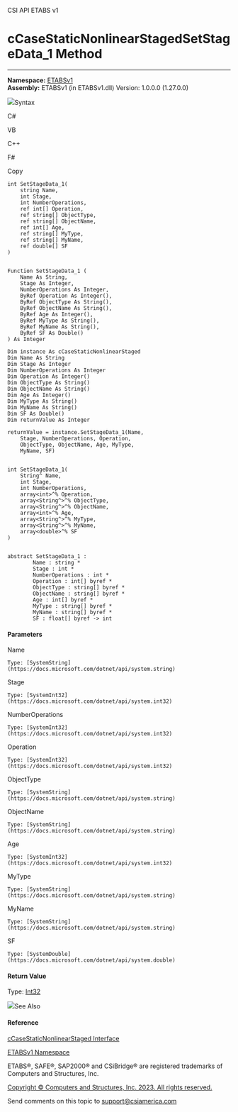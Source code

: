 ﻿

CSI API ETABS v1

# cCaseStaticNonlinearStagedSetStageData_1 Method  
  
---  
  
**Namespace:** [ETABSv1](2780f1b8-2033-5289-2298-1cdb2a7508d9.htm)  
**Assembly:** ETABSv1 (in ETABSv1.dll) Version: 1.0.0.0 (1.27.0.0)

![](../icons/SectionExpanded.png)Syntax

C#

VB

C++

F#

Copy

    
    
    int SetStageData_1(
    	string Name,
    	int Stage,
    	int NumberOperations,
    	ref int[] Operation,
    	ref string[] ObjectType,
    	ref string[] ObjectName,
    	ref int[] Age,
    	ref string[] MyType,
    	ref string[] MyName,
    	ref double[] SF
    )
    
    
    Function SetStageData_1 ( 
    	Name As String,
    	Stage As Integer,
    	NumberOperations As Integer,
    	ByRef Operation As Integer(),
    	ByRef ObjectType As String(),
    	ByRef ObjectName As String(),
    	ByRef Age As Integer(),
    	ByRef MyType As String(),
    	ByRef MyName As String(),
    	ByRef SF As Double()
    ) As Integer
    
    Dim instance As cCaseStaticNonlinearStaged
    Dim Name As String
    Dim Stage As Integer
    Dim NumberOperations As Integer
    Dim Operation As Integer()
    Dim ObjectType As String()
    Dim ObjectName As String()
    Dim Age As Integer()
    Dim MyType As String()
    Dim MyName As String()
    Dim SF As Double()
    Dim returnValue As Integer
    
    returnValue = instance.SetStageData_1(Name, 
    	Stage, NumberOperations, Operation, 
    	ObjectType, ObjectName, Age, MyType, 
    	MyName, SF)
    
    
    int SetStageData_1(
    	String^ Name, 
    	int Stage, 
    	int NumberOperations, 
    	array<int>^% Operation, 
    	array<String^>^% ObjectType, 
    	array<String^>^% ObjectName, 
    	array<int>^% Age, 
    	array<String^>^% MyType, 
    	array<String^>^% MyName, 
    	array<double>^% SF
    )
    
    
    abstract SetStageData_1 : 
            Name : string * 
            Stage : int * 
            NumberOperations : int * 
            Operation : int[] byref * 
            ObjectType : string[] byref * 
            ObjectName : string[] byref * 
            Age : int[] byref * 
            MyType : string[] byref * 
            MyName : string[] byref * 
            SF : float[] byref -> int 
    

#### Parameters

Name

    Type: [SystemString](https://docs.microsoft.com/dotnet/api/system.string)  

Stage

    Type: [SystemInt32](https://docs.microsoft.com/dotnet/api/system.int32)  

NumberOperations

    Type: [SystemInt32](https://docs.microsoft.com/dotnet/api/system.int32)  

Operation

    Type: [SystemInt32](https://docs.microsoft.com/dotnet/api/system.int32)  

ObjectType

    Type: [SystemString](https://docs.microsoft.com/dotnet/api/system.string)  

ObjectName

    Type: [SystemString](https://docs.microsoft.com/dotnet/api/system.string)  

Age

    Type: [SystemInt32](https://docs.microsoft.com/dotnet/api/system.int32)  

MyType

    Type: [SystemString](https://docs.microsoft.com/dotnet/api/system.string)  

MyName

    Type: [SystemString](https://docs.microsoft.com/dotnet/api/system.string)  

SF

    Type: [SystemDouble](https://docs.microsoft.com/dotnet/api/system.double)  

#### Return Value

Type: [Int32](https://docs.microsoft.com/dotnet/api/system.int32)

![](../icons/SectionExpanded.png)See Also

#### Reference

[cCaseStaticNonlinearStaged
Interface](0a685b17-0f95-86e9-5911-13d6f362fdfc.htm)

[ETABSv1 Namespace](2780f1b8-2033-5289-2298-1cdb2a7508d9.htm)

ETABS®, SAFE®, SAP2000® and CSiBridge® are registered trademarks of Computers
and Structures, Inc.  

[Copyright © Computers and Structures, Inc. 2023. All rights
reserved.](http://www.csiamerica.com)

Send comments on this topic to
[support@csiamerica.com](mailto:support%40csiamerica.com?Subject=CSI%20API%20ETABS%20v1)

